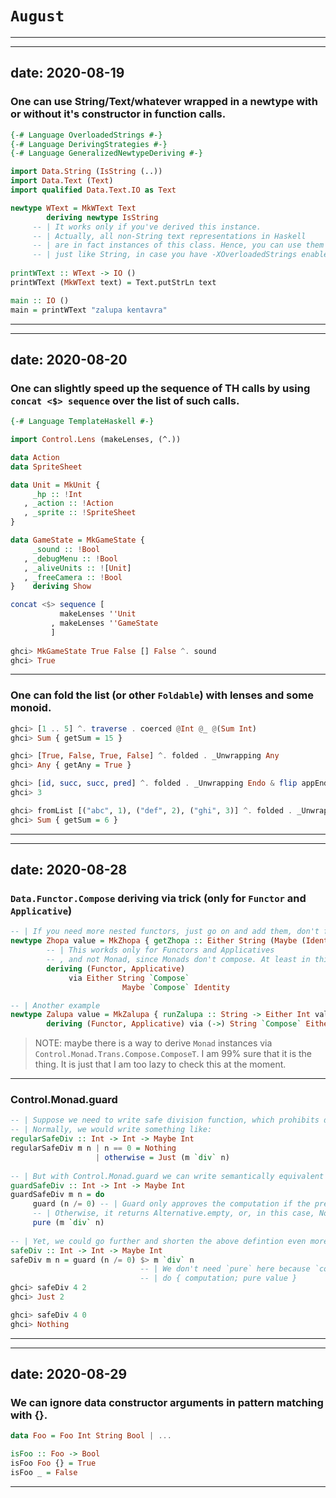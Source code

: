 # `August`
___

----
date: 2020-08-19
----

### One can use String/Text/whatever wrapped in a newtype with or without it's constructor in function calls.
```haskell
{-# Language OverloadedStrings #-}
{-# Language DerivingStrategies #-}
{-# Language GeneralizedNewtypeDeriving #-}

import Data.String (IsString (..))
import Data.Text (Text)
import qualified Data.Text.IO as Text 

newtype WText = MkWText Text
        deriving newtype IsString
     -- | It works only if you've derived this instance.
     -- | Actually, all non-String text representations in Haskell
     -- | are in fact instances of this class. Hence, you can use them
     -- | just like String, in case you have -XOverloadedStrings enabled, of course.
     
printWText :: WText -> IO ()
printWText (MkWText text) = Text.putStrLn text

main :: IO ()
main = printWText "zalupa kentavra"
```
___

----
date: 2020-08-20
----

### One can slightly speed up the sequence of TH calls by using `concat <$> sequence` over the list of such calls.
```haskell
{-# Language TemplateHaskell #-}

import Control.Lens (makeLenses, (^.))

data Action
data SpriteSheet

data Unit = MkUnit {
     _hp :: !Int
   , _action :: !Action
   , _sprite :: !SpriteSheet
}

data GameState = MkGameState { 
     _sound :: !Bool
   , _debugMenu :: !Bool
   , _aliveUnits :: ![Unit]
   , _freeCamera :: !Bool
}    deriving Show

concat <$> sequence [
           makeLenses ''Unit
         , makeLenses ''GameState
         ]
         
ghci> MkGameState True False [] False ^. sound
ghci> True
```
___

### One can fold the list (or other `Foldable`) with lenses and some monoid.
```haskell
ghci> [1 .. 5] ^. traverse . coerced @Int @_ @(Sum Int)
ghci> Sum { getSum = 15 }

ghci> [True, False, True, False] ^. folded . _Unwrapping Any
ghci> Any { getAny = True }

ghci> [id, succ, succ, pred] ^. folded . _Unwrapping Endo & flip appEndo 2
ghci> 3

ghci> fromList [("abc", 1), ("def", 2), ("ghi", 3)] ^. folded . _Unwrapping Sum
ghci> Sum { getSum = 6 }
```
___

----
date: 2020-08-28
----

### `Data.Functor.Compose` deriving via trick (only for `Functor` and `Applicative`)
```haskell
-- | If you need more nested functors, just go on and add them, don't forget to add another Compose, though.
newtype Zhopa value = MkZhopa { getZhopa :: Either String (Maybe (Identity value)) }
        -- | This workds only for Functors and Applicatives
        -- , and not Monad, since Monads don't compose. At least in this way.
        deriving (Functor, Applicative)
             via Either String `Compose`
                         Maybe `Compose` Identity

-- | Another example
newtype Zalupa value = MkZalupa { runZalupa :: String -> Either Int value }
        deriving (Functor, Applicative) via (->) String `Compose` Either Int
```
> NOTE: maybe there is a way to derive `Monad` instances via `Control.Monad.Trans.Compose.ComposeT`. I am 99% sure that it is the thing. It is just that I am too lazy to check this at the moment.
___

### Control.Monad.guard 
```haskell
-- | Suppose we need to write safe division function, which prohibits division by zero.
-- | Normally, we would write something like:
regularSafeDiv :: Int -> Int -> Maybe Int
regularSafeDiv m n | n == 0 = Nothing 
                   | otherwise = Just (m `div` n)
                   
-- | But with Control.Monad.guard we can write semantically equivalent computation in a slightly more elegant way.
guardSafeDiv :: Int -> Int -> Maybe Int
guardSafeDiv m n = do
     guard (n /= 0) -- | Guard only approves the computation if the predicate evaluates to True.
     -- | Otherwise, it returns Alternative.empty, or, in this case, Nothing.
     pure (m `div` n)
     
-- | Yet, we could go further and shorten the above defintion even more.
safeDiv :: Int -> Int -> Maybe Int
safeDiv m n = guard (n /= 0) $> m `div` n
                             -- | We don't need `pure` here because `computation $> value` can be understood as:
                             -- | do { computation; pure value }
ghci> safeDiv 4 2
ghci> Just 2

ghci> safeDiv 4 0
ghci> Nothing
```
___

----
date: 2020-08-29
----

### We can ignore data constructor arguments in pattern matching with {}.
```haskell
data Foo = Foo Int String Bool | ...

isFoo :: Foo -> Bool
isFoo Foo {} = True
isFoo _ = False
```
___
